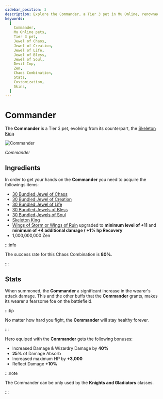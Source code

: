 ```yaml
---
sidebar_position: 3
description: Explore the Commander, a Tier 3 pet in Mu Online, renowned for its dark arts mastery, control over the undead, and unique skills. Learn about its ingredients, crafting process, stats, and customization options, including skins. Unleash the Commander's formidable buffs and bonuses, and discover its significance to Mu Online gameplay.
keywords:
  [
    Commander,
    Mu Online pets,
    Tier 3 pet,
    Jewel of Chaos,
    Jewel of Creation,
    Jewel of Life,
    Jewel of Bless,
    Jewel of Soul,
    Devil Imp,
    Zen,
    Chaos Combination,
    Stats,
    Customization,
    Skins,
  ]
---
```


# Commander

The **Commander** is a Tier 3 pet, evolving from its counterpart, the [Skeleton King](/crafting/pets/tier-2/skeleton-king).

![Commander](/img/items/pets/commander.jpg)

_Commander_

## Ingredients

In order to get your hands on the **Commander** you need to acquire the followings items:

- [30 Bundled Jewel of Chaos](/items/jewels/regular-jewels/jewel-of-chaos)
- [30 Bundled Jewel of Creation](/items/jewels/regular-jewels/jewel-of-creation)
- [30 Bundled Jewel of Life](/items/jewels/regular-jewels/jewel-of-life)
- [30 Bundled Jewels of Bless](/items/jewels/regular-jewels/jewel-of-bless)
- [30 Bundled Jewels of Soul](/items/jewels/regular-jewels/jewel-of-soul)
- [Skeleton King](/crafting/pets/tier-2/skeleton-king)
- [Wings of Storm or Wings of Ruin](/crafting/wings/third-level-wings) upgraded to **minimum level of +11** and **minimum of +4 additional damage / +1% hp Recovery**
- 1,000,000,000 Zen

:::info

The success rate for this Chaos Combination is **80%**.

:::

## Stats

When summoned, the **Commander** a significant increase in the wearer's attack damage. This and the other buffs that the **Commander** grants, makes its wearer a fearsome foe on the battlefield.

:::tip

No matter how hard you fight, the **Commander** will stay healthy forever.

:::

Hero equiped with the **Commander** gets the following bonuses:

- Increased Damage & Wizardry Damage by **40%**
- **25%** of Damage Absorb
- Increased maximum HP by **+3,000**
- Reflect Damage **+10%**

:::note

The Commander can be only used by the **Knights and Gladiators** classes.

:::
